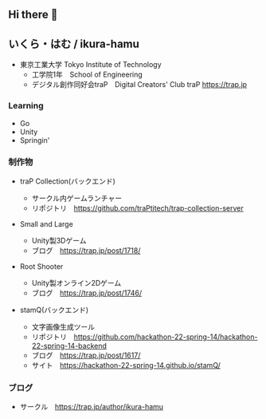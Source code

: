 ## Hi there 👋

## いくら・はむ / ikura-hamu
- 東京工業大学 Tokyo Institute of Technology
  - 工学院1年　School of Engineering
  - デジタル創作同好会traP　Digital Creators' Club traP https://trap.jp

### Learning
- Go
- Unity
- Springin'

### 制作物
- traP Collection(バックエンド)
  - サークル内ゲームランチャー
  - リポジトリ　https://github.com/traPtitech/trap-collection-server

- Small and Large
  - Unity製3Dゲーム
  - ブログ　https://trap.jp/post/1718/

- Root Shooter
  - Unity製オンライン2Dゲーム
  - ブログ　https://trap.jp/post/1746/

- stamQ(バックエンド)
  - 文字画像生成ツール
  - リポジトリ　https://github.com/hackathon-22-spring-14/hackathon-22-spring-14-backend
  - ブログ　https://trap.jp/post/1617/
  - サイト　https://hackathon-22-spring-14.github.io/stamQ/

### ブログ
- サークル　https://trap.jp/author/ikura-hamu


<!--
Here are some ideas to get you started:

- 🔭 I’m currently working on ...
- 🌱 I’m currently learning ...
- 👯 I’m looking to collaborate on ...
- 🤔 I’m looking for help with ...
- 💬 Ask me about ...
- 📫 How to reach me: ...
- 😄 Pronouns: ...
- ⚡ Fun fact: ...
-->
